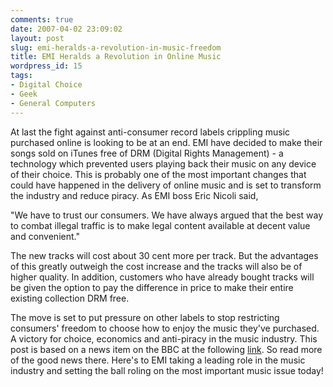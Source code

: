 ```yaml
---
comments: true
date: 2007-04-02 23:09:02
layout: post
slug: emi-heralds-a-revolution-in-music-freedom
title: EMI Heralds a Revolution in Online Music
wordpress_id: 15
tags:
- Digital Choice
- Geek
- General Computers
---
```


At last the fight against anti-consumer record labels crippling music purchased online is looking to be at an end. EMI have decided to make their songs sold on iTunes free of DRM (Digital Rights Management) - a technology which prevented users playing back their music on any device of their choice. This is probably one of the most important changes that could have happened in the delivery of online music and is set to transform the industry and reduce piracy. As EMI boss Eric Nicoli said,

"We have to trust our consumers. We have always argued that the best way to combat illegal traffic is to make legal content available at decent value and convenient."

The new tracks will cost about 30 cent more per track. But the advantages of this greatly outweigh the cost increase and the tracks will also be of higher quality. In addition, customers who have already bought tracks will be given the option to pay the difference in price to make their entire existing collection DRM free.

The move is set to put pressure on other labels to stop restricting consumers' freedom to choose how to enjoy the music they've purchased. A victory for choice, economics and anti-piracy in the music industry. This post is based on a news item on the BBC at the following [link](http://news.bbc.co.uk/2/hi/technology/6516189.stm). So read more of the good news there. Here's to EMI taking a leading role in the music industry and setting the ball roling on the most important music issue today!
